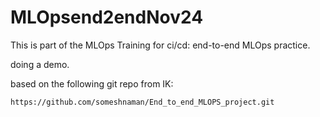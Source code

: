 # MLOpsend2endNov24
This is part of the MLOps Training for ci/cd: end-to-end MLOps practice.

doing a demo.

based on the following git repo from IK:
```
https://github.com/someshnaman/End_to_end_MLOPS_project.git
```

